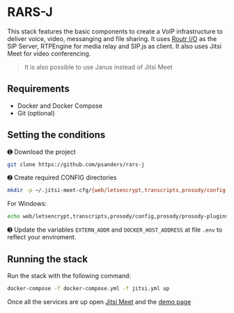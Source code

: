 # RARS-J

This stack features the basic components to create a VoIP infrastructure to deliver voice, video, messanging and file sharing.
It uses [Routr I/O](https://github.com/fonoster/routr) as the SIP Server, RTPEngine for media relay and SIP.js as client. It also uses Jitsi Meet for video conferencing.

> It is also possible to use Janus instead of Jitsi Meet

## Requirements

- Docker and Docker Compose
- Git (optional)

## Setting the conditions

➊ Download the project

```bash
git clone https://github.com/psanders/rars-j
```

➋  Create required CONFIG directories

```bash
mkdir -p ~/.jitsi-meet-cfg/{web/letsencrypt,transcripts,prosody/config,prosody/prosody-plugins-custom,jicofo,jvb,jigasi,jibri}
```

For Windows: 

```bash
echo web/letsencrypt,transcripts,prosody/config,prosody/prosody-plugins-custom,jicofo,jvb,jigasi,jibri | % { mkdir "~/.jitsi-meet-cfg/$_" }
```

➌ Update the variables `EXTERN_ADDR` and `DOCKER_HOST_ADDRESS` at file `.env` to reflect your enviroment. 

## Running the stack

Run the stack with the following command:

```bash
docker-compose -f docker-compose.yml -f jitsi.yml up
```

Once all the services are up open [Jitsi Meet](https://localhost:8443/FamousFirulette) and the [demo page](http://localhost:8080)
